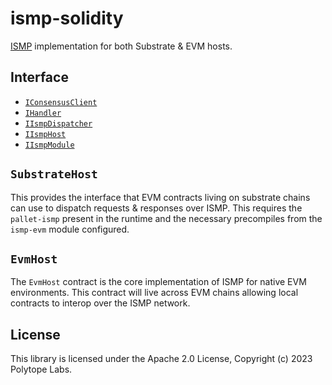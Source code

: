 # ismp-solidity

[ISMP](https://github.com/polytope-labs/ismp) implementation for both Substrate & EVM hosts.

## Interface

 - [`IConsensusClient`](./src/interfaces/IConsensusClient.sol)
 - [`IHandler`](./src/interfaces/IHandler.sol)
 - [`IIsmpDispatcher`](./src/interfaces/IIsmpDispatcher.sol)
 - [`IIsmpHost`](./src/interfaces/IIsmpHost.sol)
 - [`IIsmpModule`](./src/interfaces/IIsmpModule.sol)


## `SubstrateHost`

This provides the interface that EVM contracts living on substrate chains can use to dispatch requests & responses over ISMP. This requires the `pallet-ismp` present in the runtime and the necessary precompiles from the `ismp-evm` module configured.

## `EvmHost`

The `EvmHost` contract is the core implementation of ISMP for native EVM environments. This contract will live across EVM chains allowing local contracts to interop over the ISMP network.

## License

This library is licensed under the Apache 2.0 License, Copyright (c) 2023 Polytope Labs.
